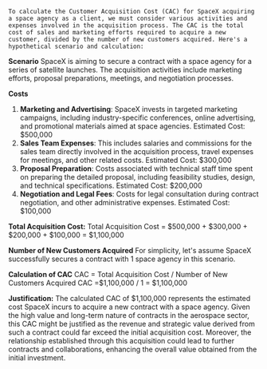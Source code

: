     To calculate the Customer Acquisition Cost (CAC) for SpaceX acquiring a space agency as a client, we must consider various activities and expenses involved in the acquisition process. The CAC is the total cost of sales and marketing efforts required to acquire a new customer, divided by the number of new customers acquired. Here's a hypothetical scenario and calculation:

**Scenario**
SpaceX is aiming to secure a contract with a space agency for a series of satellite launches. The acquisition activities include marketing efforts, proposal preparations, meetings, and negotiation processes.

**Costs**
1. **Marketing and Advertising**: SpaceX invests in targeted marketing campaigns, including industry-specific conferences, online advertising, and promotional materials aimed at space agencies. 
  Estimated Cost: $500,000
2. **Sales Team Expenses**: This includes salaries and commissions for the sales team directly involved in the acquisition process, travel expenses for meetings, and other related costs.
  Estimated Cost: $300,000
3. **Proposal Preparation**: Costs associated with technical staff time spent on preparing the detailed proposal, including feasibility studies, design, and technical specifications.
  Estimated Cost: $200,000
4. **Negotiation and Legal Fees**: Costs for legal consultation during contract negotiation, and other administrative expenses.
  Estimated Cost: $100,000

**Total Acquisition Cost:**
Total Acquisition Cost = $500,000 + $300,000 + $200,000 + $100,000 = $1,100,000

**Number of New Customers Acquired**
For simplicity, let's assume SpaceX successfully secures a contract with 1 space agency in this scenario.

**Calculation of CAC**
CAC = Total Acquisition Cost / Number of New Customers Acquired
CAC =$1,100,000 / 1 = $1,100,000

**Justification:**
The calculated CAC of $1,100,000 represents the estimated cost SpaceX incurs to acquire a new contract with a space agency. Given the high value and long-term nature of contracts in the aerospace sector, this CAC might be justified as the revenue and strategic value derived from such a contract could far exceed the initial acquisition cost. Moreover, the relationship established through this acquisition could lead to further contracts and collaborations, enhancing the overall value obtained from the initial investment.



